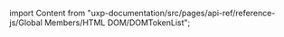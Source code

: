 
import Content from "uxp-documentation/src/pages/api-ref/reference-js/Global Members/HTML DOM/DOMTokenList";

<Content query="product=xd"/>
